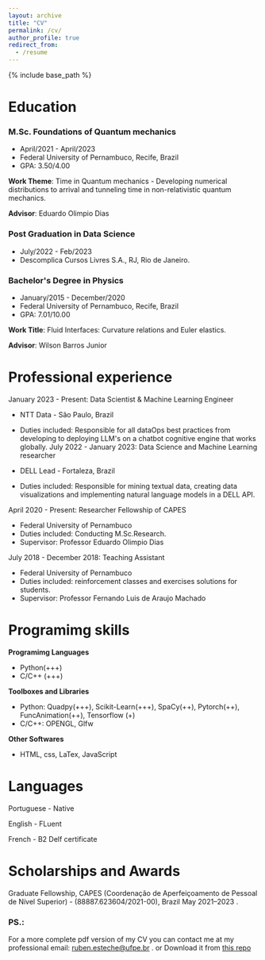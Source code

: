 ```yaml
---
layout: archive
title: "CV"
permalink: /cv/
author_profile: true
redirect_from:
  - /resume
---
```


{% include base_path %}

 

Education
======

### M.Sc. Foundations of Quantum mechanics

* April/2021 - April/2023
* Federal University of Pernambuco, Recife, Brazil
* GPA: 3.50/4.00

__Work Theme__: Time in Quantum mechanics - Developing numerical distributions to arrival and tunneling time in non-relativistic quantum mechanics.

__Advisor__: Eduardo Olimpio Dias

### Post Graduation in Data Science 

* July/2022 - Feb/2023
* Descomplica Cursos Livres S.A., RJ, Rio de Janeiro.


### Bachelor's Degree in Physics

* January/2015 - December/2020
* Federal University of Pernambuco, Recife, Brazil
* GPA: 7.01/10.00

__Work Title__: Fluid Interfaces: Curvature relations and Euler elastics.

__Advisor__: Wilson Barros Junior




Professional experience
======

 January 2023 - Present: Data Scientist & Machine Learning Engineer
 
  * NTT Data - São Paulo, Brazil
  * Duties included: Responsible for all dataOps best practices from developing to deploying LLM's on a chatbot cognitive engine that works globally.
 July 2022 - January 2023: Data Science and Machine Learning researcher
 
  * DELL Lead - Fortaleza, Brazil
  * Duties included: Responsible for mining textual data, creating data visualizations and implementing natural language models in a DELL API.
  
 April 2020 - Present: Researcher Fellowship of CAPES
  * Federal University of Pernambuco
  * Duties included: Conducting M.Sc.Research.
  * Supervisor: Professor Eduardo Olimpio Dias

 July 2018 - December 2018: Teaching Assistant
 
  * Federal University of Pernambuco
  * Duties included: reinforcement classes and exercises solutions for students.
  * Supervisor: Professor Fernando Luis de Araujo Machado 
  
Programimg skills
======
__Programimg Languages__

* Python(+++)
* C/C++ (+++)

__Toolboxes and Libraries__

* Python: Quadpy(+++), Scikit-Learn(+++), SpaCy(++), Pytorch(++), FuncAnimation(++), Tensorflow (+)  
* C/C++: OPENGL, Glfw

__Other Softwares__

* HTML, css, LaTex, JavaScript

Languages
======
Portuguese - Native

English - FLuent

French - B2 Delf certificate

Scholarships and Awards
======
Graduate Fellowship, CAPES (Coordenação de Aperfeiçoamento de Pessoal de Nível Superior) - (88887.623604/2021-00), Brazil May 2021–2023 .  
### PS.:
For a more complete pdf version of my CV you can contact me at my professional email: ruben.esteche@ufpe.br . or Download it from [this repo](https://github.com/REsteche/master_works/blob/master/CV.pdf)

